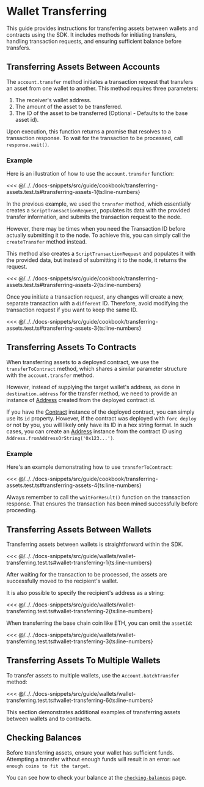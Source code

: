 # Wallet Transferring

This guide provides instructions for transferring assets between wallets and contracts using the SDK. It includes methods for initiating transfers, handling transaction requests, and ensuring sufficient balance before transfers.

## Transferring Assets Between Accounts

The `account.transfer` method initiates a transaction request that transfers an asset from one wallet to another. This method requires three parameters:

1. The receiver's wallet address.
2. The amount of the asset to be transferred.
3. The ID of the asset to be transferred (Optional - Defaults to the base asset id).

Upon execution, this function returns a promise that resolves to a transaction response. To wait for the transaction to be processed, call `response.wait()`.

### Example

Here is an illustration of how to use the `account.transfer` function:

<<< @/../../docs-snippets/src/guide/cookbook/transferring-assets.test.ts#transferring-assets-1{ts:line-numbers}

In the previous example, we used the `transfer` method, which essentially creates a `ScriptTransactionRequest`, populates its data with the provided transfer information, and submits the transaction request to the node.

However, there may be times when you need the Transaction ID before actually submitting it to the node. To achieve this, you can simply call the `createTransfer` method instead.

This method also creates a `ScriptTransactionRequest` and populates it with the provided data, but instead of submitting it to the node, it returns the request.

<<< @/../../docs-snippets/src/guide/cookbook/transferring-assets.test.ts#transferring-assets-2{ts:line-numbers}

Once you initiate a transaction request, any changes will create a new, separate transaction with a `different` ID. Therefore, avoid modifying the transaction request if you want to keep the same ID.

<<< @/../../docs-snippets/src/guide/cookbook/transferring-assets.test.ts#transferring-assets-3{ts:line-numbers}

## Transferring Assets To Contracts

When transferring assets to a deployed contract, we use the `transferToContract` method, which shares a similar parameter structure with the `account.transfer` method.

However, instead of supplying the target wallet's address, as done in `destination.address` for the transfer method, we need to provide an instance of [Address](../types/address.md) created from the deployed contract id.

If you have the [Contract](../contracts/) instance of the deployed contract, you can simply use its `id` property. However, if the contract was deployed with `forc deploy` or not by you, you will likely only have its ID in a hex string format. In such cases, you can create an [Address](../types/address.md) instance from the contract ID using `Address.fromAddressOrString('0x123...')`.

### Example

Here's an example demonstrating how to use `transferToContract`:

<<< @/../../docs-snippets/src/guide/cookbook/transferring-assets.test.ts#transferring-assets-4{ts:line-numbers}

Always remember to call the `waitForResult()` function on the transaction response. That ensures the transaction has been mined successfully before proceeding.


## Transferring Assets Between Wallets

Transferring assets between wallets is straightforward within the SDK.

<<< @/../../docs-snippets/src/guide/wallets/wallet-transferring.test.ts#wallet-transferring-1{ts:line-numbers}

After waiting for the transaction to be processed, the assets are successfully moved to the recipient's wallet.

It is also possible to specify the recipient's address as a string:

<<< @/../../docs-snippets/src/guide/wallets/wallet-transferring.test.ts#wallet-transferring-2{ts:line-numbers}

When transferring the base chain coin like ETH, you can omit the `assetId`:

<<< @/../../docs-snippets/src/guide/wallets/wallet-transferring.test.ts#wallet-transferring-3{ts:line-numbers}

## Transferring Assets To Multiple Wallets

To transfer assets to multiple wallets, use the `Account.batchTransfer` method:

<<< @/../../docs-snippets/src/guide/wallets/wallet-transferring.test.ts#wallet-transferring-6{ts:line-numbers}

This section demonstrates additional examples of transferring assets between wallets and to contracts.


## Checking Balances

Before transferring assets, ensure your wallet has sufficient funds. Attempting a transfer without enough funds will result in an error: `not enough coins to fit the target`.

You can see how to check your balance at the [`checking-balances`](./checking-balances.md) page.